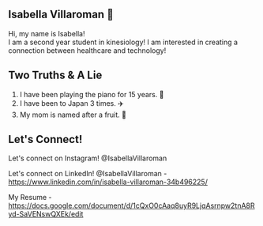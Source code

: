 ## Isabella Villaroman :art: 
Hi, my name is Isabella!  
I am a second year student in kinesiology! 
I am interested in creating a connection between healthcare and technology! 
## Two Truths & A Lie 
1. I have been playing the piano for 15 years. :musical_note:
2. I have been to Japan 3 times. :airplane:
3. My mom is named after a fruit. :grapes: 
## Let's Connect!  
Let's connect on Instagram! @IsabellaVillaroman 

Let's connect on LinkedIn! @IsabellaVillaroman - https://www.linkedin.com/in/isabella-villaroman-34b496225/ 

My Resume - https://docs.google.com/document/d/1cQxO0cAaq8uyR9LjqAsrnpw2tnA8Ryd-SaVENswQXEk/edit 
